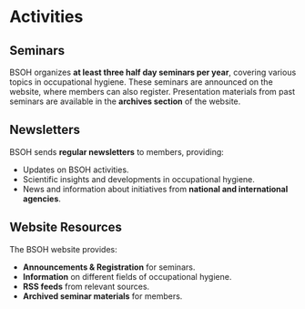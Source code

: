 # Activities  

## Seminars  
BSOH organizes **at least three half day seminars per year**, covering various topics in occupational hygiene. These seminars are announced on the website, where members can also register. Presentation materials from past seminars are available in the **archives section** of the website.  

## Newsletters  
BSOH sends **regular newsletters** to members, providing:  
- Updates on BSOH activities.  
- Scientific insights and developments in occupational hygiene.  
- News and information about initiatives from **national and international agencies**. 

## Website Resources  
The BSOH website provides:  
- **Announcements & Registration** for seminars.  
- **Information** on different fields of occupational hygiene.  
- **RSS feeds** from relevant sources.  
- **Archived seminar materials** for members.  

